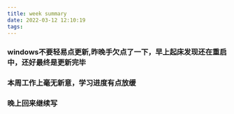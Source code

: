 ```yaml
---
title: week summary
date: 2022-03-12 12:10:19
tags:
---
```

### windows不要轻易点更新,昨晚手欠点了一下，早上起床发现还在重启中，还好最终是更新完毕
### 本周工作上毫无新意，学习进度有点放缓
### 晚上回来继续写